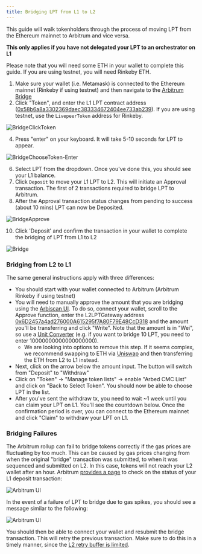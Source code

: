 ```yaml
---
title: Bridging LPT from L1 to L2
---
```


This guide will walk tokenholders through the process of moving LPT from the Ethereum mainnet to Arbitrum and vice versa.

**This only applies if you have not delegated your LPT to an orchestrator on L1**

Please note that you will need some ETH in your wallet to complete this guide. If you are using testnet, you will need Rinkeby ETH.

1. Make sure your wallet (i.e. Metamask) is connected to the Ethereum mainnet (Rinkeby if using testnet) and then navigate to the [Arbitrum Bridge](https://bridge.arbitrum.io/)
2. Click "Token", and enter the L1 LPT contract address ([0x58b6a8a3302369daec383334672404ee733ab239](/protocol/reference/deployed)). If you are using testnet, use the `LivepeerToken` address for Rinkeby.

![BridgeClickToken](https://user-images.githubusercontent.com/89408276/155851894-eb959beb-3269-40b1-8d50-8768bf15f9f2.jpg)

4. Press "enter" on your keyboard. It will take 5-10 seconds for LPT to appear.

![BridgeChooseToken-Enter](https://user-images.githubusercontent.com/89408276/155851630-8e60a17a-b6bd-4a65-972c-53d34c600026.jpg)

6. Select LPT from the dropdown. Once you've done this, you should see your L1 balance.
7. Click `Deposit` to move your L1 LPT to L2. This will initiate an Approval transaction. The first of 2 transactions required to bridge LPT to Arbitrum.
8. After the Approval transaction status changes from pending to success (about 10 mins) LPT can now be Deposited.

![BridgeApprove](https://user-images.githubusercontent.com/89408276/155850572-2337514c-f6ad-419a-a9bf-94e7d3e1d891.jpg)

10. Click 'Deposit' and confirm the transaction in your wallet to complete the bridging of LPT from L1 to L2

![Bridge](https://user-images.githubusercontent.com/89408276/155375033-6fd66e8a-53ab-43e9-9fe6-3a0cec847a55.jpg)

### Bridging from L2 to L1

The same general instructions apply with three differences:

- You should start with your wallet connected to Arbitrum (Arbitrum Rinkeby if using testnet)
- You will need to manually approve the amount that you are bridging using the [Arbiscan UI](https://arbiscan.io/address/0x289ba1701C2F088cf0faf8B3705246331cB8A839#writeContract). To do so, connect your wallet, scroll to the Approve function, enter the L2LPTGateway address [0x6D2457a4ad276000A615295f7A80F79E48CcD318](https://arbiscan.io/address/0x6D2457a4ad276000A615295f7A80F79E48CcD318) and the amount you'll be transferring and click "Write". Note that the amount is in "Wei", so use a [Unit Converter](https://etherscan.io/unitconverter) (e.g. if you want to bridge 10 LPT, you need to enter 10000000000000000000).
  - We are looking into options to remove this step. If it seems complex, we recommend swapping to ETH via [Uniswap](https://app.uniswap.org/#/swap?chain=arbitrum) and then transferring the ETH from L2 to L1 instead.
- Next, click on the arrow below the amount input. The button will switch from "Deposit" to "Withdraw"
- Click on "Token" -> "Manage token lists" -> enable "Arbed CMC List" and click on "Back to Select Token". You should now be able to choose LPT in the list.
- After you've sent the withdraw tx, you need to wait ~1 week until you can claim your LPT on L1. You'll see the countdown below. Once the confirmation period is over, you can connect to the Ethereum mainnet and click "Claim" to withdraw your LPT on L1.

### Bridging Failures

The Arbitrum rollup can fail to bridge tokens correctly if the gas prices are fluctuating by too much. This can be caused by gas prices changing from when the original "bridge" transaction was submitted, to when it was sequenced and submitted on L2. In this case, tokens will not reach your L2 wallet after an hour. Arbitrum [provides a page](https://retryable-tx-panel.arbitrum.io/) to check on the status of your L1 deposit transaction:

![Arbitrum UI](/docs-assets/delegators/how-to-guides/arbitrum-retry-ui.png)

In the event of a failure of LPT to bridge due to gas spikes, you should see a message similar to the following:

![Arbitrum UI](/docs-assets/delegators/how-to-guides/arbitrum-oog.png)

You should then be able to connect your wallet and resubmit the bridge transaction. This will retry the previous transaction. Make sure to do this in a timely manner, since the [L2 retry buffer is limited](https://github.com/OffchainLabs/arbitrum/blob/master/docs/L1_L2_Messages.md).
